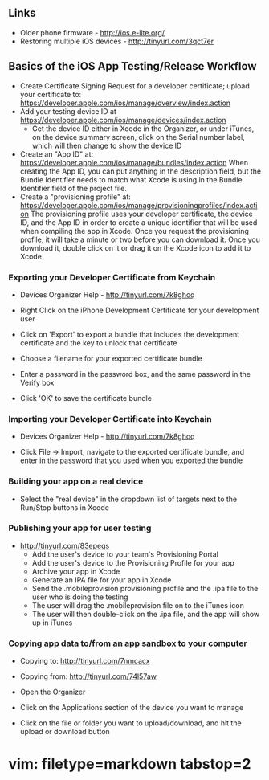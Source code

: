 ## Links ##
- Older phone firmware - http://ios.e-lite.org/
- Restoring multiple iOS devices - http://tinyurl.com/3qct7er

## Basics of the iOS App Testing/Release Workflow ##
- Create Certificate Signing Request for a developer certificate; upload your
  certificate to: https://developer.apple.com/ios/manage/overview/index.action
- Add your testing device ID at
  https://developer.apple.com/ios/manage/devices/index.action
  - Get the device ID either in Xcode in the Organizer, or under iTunes, on
    the device summary screen, click on the Serial number label, which will
    then change to show the device ID
- Create an "App ID" at:
  https://developer.apple.com/ios/manage/bundles/index.action
  When creating the App ID, you can put anything in the description field, but
  the Bundle Identifier needs to match what Xcode is using in the Bundle
  Identifier field of the project file.
- Create a "provisioning profile" at: 
  https://developer.apple.com/ios/manage/provisioningprofiles/index.action
  The provisioning profile uses your developer certificate, the device ID, and
  the App ID in order to create a unique identifier that will be used when
  compiling the app in Xcode.  Once you request the provisioning profile, it
  will take a minute or two before you can download it.  Once you download it,
  double click on it or drag it on the Xcode icon to add it to Xcode

### Exporting your Developer Certificate from Keychain ###
- Devices Organizer Help - http://tinyurl.com/7k8ghoq

- Right Click on the iPhone Development Certificate for your development user
- Click on 'Export' to export a bundle that includes the development
  certificate and the key to unlock that certificate
- Choose a filename for your exported certificate bundle
- Enter a password in the password box, and the same password in the Verify
  box
- Click 'OK' to save the certificate bundle

### Importing your Developer Certificate into Keychain ###
- Devices Organizer Help - http://tinyurl.com/7k8ghoq

- Click File -> Import, navigate to the exported certificate bundle, and enter
  in the password that you used when you exported the bundle

### Building your app on a real device ###
- Select the "real device" in the dropdown list of targets next to the
  Run/Stop buttons in Xcode

### Publishing your app for user testing ###
- http://tinyurl.com/83epeqs
  - Add the user's device to your team's Provisioning Portal
  - Add the user's device to the Provisioning Profile for your app
  - Archive your app in Xcode
  - Generate an IPA file for your app in Xcode
  - Send the .mobileprovision provisioning profile and the .ipa file to the
    user who is doing the testing
  - The user will drag the .mobileprovision file on to the iTunes icon
  - The user will then double-click on the .ipa file, and the app will show up
    in iTunes

### Copying app data to/from an app sandbox to your computer ###
- Copying to: http://tinyurl.com/7nmcacx
- Copying from: http://tinyurl.com/74l57aw

- Open the Organizer
- Click on the Applications section of the device you want to manage
- Click on the file or folder you want to upload/download, and hit the upload
  or download button

# vim: filetype=markdown tabstop=2
